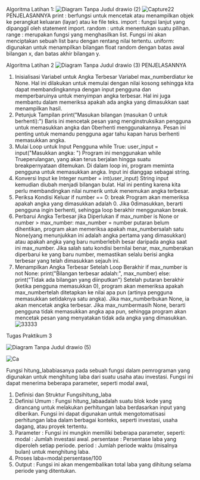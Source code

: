 Algoritma Latihan 1:
![Diagram Tanpa Judul drawio (2)](https://github.com/user-attachments/assets/5e388b41-66ac-4f95-9878-c0cb0e2c02ed)
![Capture22](https://github.com/user-attachments/assets/d53e63a3-68e9-4539-9afc-41eee5eb688e)
PENJELASANNYA 
print : berfungsi untuk mencetak atau menampilkan objek ke perangkat keluaran (layar) atau ke file teks.
import : fungsi lanjut yang dipanggil oleh statement import.
random : untuk menentukan suatu pilihan.
range : merupakan fungsi yang menghasilkan list. Fungsi ini akan menciptakan sebuah list baru dengan rentang nilai tertentu.
uniform: digunakan untuk menampilkan bilangan float random dengan batas awal bilangan x, dan batas akhir bilangan y.

Algoritma Latihan 2 
![Diagram Tanpa Judul drawio (3)](https://github.com/user-attachments/assets/6bf5d258-3ec3-4638-95ea-9d5026509728)
PENJELASANNYA 
1. Inisialisasi Variabel untuk Angka Terbesar
   Variabel max_numberdiatur ke None. Hal ini dilakukan untuk memulai dengan nilai kosong sehingga kita dapat membandingkannya dengan input pengguna dan memperbaruinya untuk menyimpan angka terbesar. Hal ini juga membantu dalam memeriksa apakah ada angka yang dimasukkan saat menampilkan hasil.
2. Petunjuk Tampilan
   print("Masukan bilangan (masukan 0 untuk berhenti):")
   Baris ini mencetak pesan yang menginstruksikan pengguna untuk memasukkan angka dan 0berhenti menggunakannya. Pesan ini penting untuk memandu pengguna agar tahu kapan harus berhenti memasukkan angka.
3. Mulai Loop untuk Input Pengguna
   while True:
    user_input = input("Masukkan angka: ")
   Program ini menggunakan while Trueperulangan, yang akan terus berjalan hingga suatu breakpernyataan ditemukan.
Di dalam loop ini, program meminta pengguna untuk memasukkan angka. Input ini dianggap sebagai string.
4. Konversi Input ke Integer
   number = int(user_input)
   String input kemudian diubah menjadi bilangan bulat. Hal ini penting karena kita perlu membandingkan nilai numerik untuk menemukan angka terbesar.
5. Periksa Kondisi Keluar
   if number == 0:
    break
   Program akan memeriksa apakah angka yang dimasukkan adalah 0. Jika 0dimasukkan, berarti pengguna ingin berhenti, sehingga loop berakhir menggunakan break.
6. Perbarui Angka Terbesar jika Diperlukan
   if max_number is None or number > max_number:
    max_number = number
   putaran belum dihentikan, program akan memeriksa apakah max_numbersalah satu None(yang menunjukkan ini adalah angka pertama yang dimasukkan) atau apakah angka yang baru numberlebih besar daripada angka saat ini max_number.
Jika salah satu kondisi bernilai benar, max_numberakan diperbarui ke yang baru number, memastikan selalu berisi angka terbesar yang telah dimasukkan sejauh ini.
7. Menampilkan Angka Terbesar Setelah Loop Berakhir
   if max_number is not None:
    print("Bilangan terbesar adalah:", max_number)
else:
    print("Tidak ada bilangan yang diinputkan")
   Setelah putaran berakhir (ketika pengguna memasukkan 0), program akan memeriksa apakah max_numbertelah ditetapkan ke nilai apa pun (artinya pengguna memasukkan setidaknya satu angka).
Jika max_numberbukan None, ia akan mencetak angka terbesar.
Jika max_numbermasih None, berarti pengguna tidak memasukkan angka apa pun, sehingga program akan mencetak pesan yang menyatakan tidak ada angka yang dimasukkan.
![33333](https://github.com/user-attachments/assets/f299c9dc-4ef8-4828-8707-da5e219b9b02)

Tugas Praktikum 3

![Diagram Tanpa Judul drawio (5)](https://github.com/user-attachments/assets/f67f6a0b-ad72-42ef-9da2-ba1d7d567e12)


![Ca](https://github.com/user-attachments/assets/6b844bf0-ece7-4aaf-ad78-5f5a7bfcbe99)


Fungsi hitung_lababiasanya 
   pada sebuah fungsi dalam pemrograman yang digunakan untuk menghitung laba dari suatu usaha atau investasi. Fungsi ini dapat menerima beberapa parameter, seperti modal awal,
1. Definisi dan Struktur Fungsihitung_laba
  1. Definisi Umum :
      Fungsi hitung_labaadalah suatu blok kode yang dirancang untuk melakukan perhitungan laba berdasarkan input yang diberikan. Fungsi ini dapat digunakan untuk mengotomatisasi perhitungan laba dalam berbagai konteks, seperti investasi, usaha dagang, atau proyek tertentu.
2. Parameter : Fungsi ini mungkin memiliki beberapa parameter, seperti:
modal : Jumlah investasi awal.
persentase : Persentase laba yang diperoleh setiap periode.
period : Jumlah periode waktu (misalnya bulan) untuk menghitung laba.
3. Proses
 laba=modal:persentase/100
4. Output : Fungsi ini akan mengembalikan total laba yang dihitung selama periode yang ditentukan.
 
